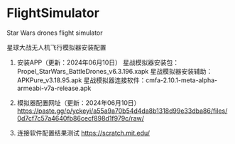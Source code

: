 # FlightSimulator
Star Wars drones flight simulator

星球大战无人机飞行模拟器安装配置

1. 安装APP（更新：2024年06月10日）
星战模拟器安装包：Propel_StarWars_BattleDrones_v6.3.196.xapk
星战模拟器安装辅助：APKPure_v3.18.95.apk
星战模拟器连接软件：cmfa-2.10.1-meta-alpha-armeabi-v7a-release.apk

2. 模拟器配置网址（更新：2024年06月10日）
https://paste.gg/p/yckeyi/a55a9a70b54d4da8b1318d99e33dba86/files/0d7cf7c57a4640fb86cecf898d1f979c/raw/

3. 连接软件配置结果测试
https://scratch.mit.edu/
